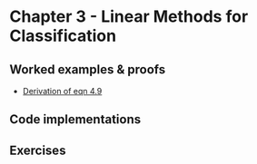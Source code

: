 # Chapter 3 - Linear Methods for Classification

## Worked examples & proofs
* [Derivation of eqn 4.9](https://github.com/alanjeffares/elements-of-statistical-learning/blob/master/chapter-4/derivations/derivation_4.9.pdf)


## Code implementations



## Exercises



